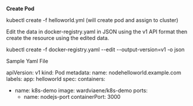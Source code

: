 **Create Pod**

kubectl create -f helloworld.yml (will create pod and assign to cluster)

Edit the data in docker-registry.yaml in JSON using the v1 API format then create the resource using the edited
data.

kubectl create -f docker-registry.yaml --edit --output-version=v1 -o json

Sample Yaml File

apiVersion: v1
kind: Pod
metadata:
  name: nodehelloworld.example.com
  labels:
    app: helloworld
spec:
  containers:
  - name: k8s-demo
    image: wardviaene/k8s-demo
    ports:
    - name: nodejs-port
      containerPort: 3000
      
      


